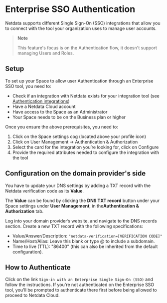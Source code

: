 # Enterprise SSO Authentication

Netdata supports different Single Sign-On (SSO) integrations that allow you to connect with the tool your organization uses to manage user accounts.

> **Note**
>
> This feature's focus is on the Authentication flow, it doesn't support managing Users and Roles.

## Setup

To set up your Space to allow user Authentication through an Enterprise SSO tool, you need to:

* Check if an integration with Netdata exists for your integration tool (see [Authentication integrations](https://learn.netdata.cloud/docs/netdata-cloud/authentication-&-authorization/cloud-authentication-&-authorization-integrations))
* Have a Netdata Cloud account
* Have access to the Space as an Administrator
* Your Space needs to be on the Business plan or higher

Once you ensure the above prerequisites, you need to:

1. Click on the Space settings cog (located above your profile icon)
2. Click on User Management -> Authentication & Authorization
3. Select the card for the integration you’re looking for, click on Configure
4. Provide the required attributes needed to configure the integration with the tool

## Configuration on the domain provider's side

You have to update your DNS settings by adding a TXT record with the Netdata verification code as its **Value**.

The **Value** can be found by clicking the **DNS TXT record** button under your Space settings under **User Management**, in the**Authentication & Authorization** tab.

Log into your domain provider’s website, and navigate to the DNS records section. Create a new TXT record with the following specifications:

* Value/Answer/Description: `"netdata-verification=[VERIFICATION CODE]"`
* Name/Host/Alias: Leave this blank or type @ to include a subdomain.
* Time to live (TTL): "86400" (this can also be inherited from the default configuration).

## How to Authenticate

Click on the link `Sign-in with an Enterprise Single Sign-On (SSO)` and follow the instructions. If you're not authenticated on the Enterprise SSO tool, you'll be prompted to authenticate there first before being allowed to proceed to Netdata Cloud.
